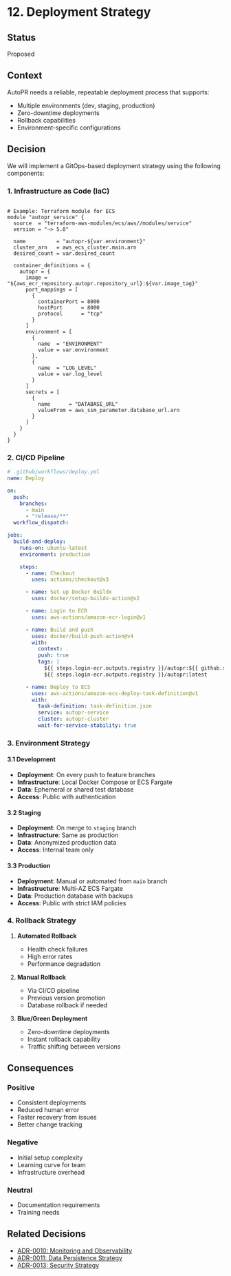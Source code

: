 # 12. Deployment Strategy

## Status

Proposed

## Context

AutoPR needs a reliable, repeatable deployment process that supports:

- Multiple environments (dev, staging, production)
- Zero-downtime deployments
- Rollback capabilities
- Environment-specific configurations

## Decision

We will implement a GitOps-based deployment strategy using the following components:

### 1. Infrastructure as Code (IaC)

```hcl

# Example: Terraform module for ECS
module "autopr_service" {
  source  = "terraform-aws-modules/ecs/aws//modules/service"
  version = "~> 5.0"

  name          = "autopr-${var.environment}"
  cluster_arn   = aws_ecs_cluster.main.arn
  desired_count = var.desired_count

  container_definitions = {
    autopr = {
      image = "${aws_ecr_repository.autopr.repository_url}:${var.image_tag}"
      port_mappings = [
        {
          containerPort = 8000
          hostPort      = 8000
          protocol      = "tcp"
        }
      ]
      environment = [
        {
          name  = "ENVIRONMENT"
          value = var.environment
        },
        {
          name  = "LOG_LEVEL"
          value = var.log_level
        }
      ]
      secrets = [
        {
          name      = "DATABASE_URL"
          valueFrom = aws_ssm_parameter.database_url.arn
        }
      ]
    }
  }
}
```

### 2. CI/CD Pipeline

```yaml
# .github/workflows/deploy.yml
name: Deploy

on:
  push:
    branches:
      - main
      - "release/**"
  workflow_dispatch:

jobs:
  build-and-deploy:
    runs-on: ubuntu-latest
    environment: production

    steps:
      - name: Checkout
        uses: actions/checkout@v3

      - name: Set up Docker Buildx
        uses: docker/setup-buildx-action@v2

      - name: Login to ECR
        uses: aws-actions/amazon-ecr-login@v1

      - name: Build and push
        uses: docker/build-push-action@v4
        with:
          context: .
          push: true
          tags: |
            ${{ steps.login-ecr.outputs.registry }}/autopr:${{ github.sha }}
            ${{ steps.login-ecr.outputs.registry }}/autopr:latest

      - name: Deploy to ECS
        uses: aws-actions/amazon-ecs-deploy-task-definition@v1
        with:
          task-definition: task-definition.json
          service: autopr-service
          cluster: autopr-cluster
          wait-for-service-stability: true
```

### 3. Environment Strategy

#### 3.1 Development

- **Deployment**: On every push to feature branches
- **Infrastructure**: Local Docker Compose or ECS Fargate
- **Data**: Ephemeral or shared test database
- **Access**: Public with authentication

#### 3.2 Staging

- **Deployment**: On merge to `staging` branch
- **Infrastructure**: Same as production
- **Data**: Anonymized production data
- **Access**: Internal team only

#### 3.3 Production

- **Deployment**: Manual or automated from `main` branch
- **Infrastructure**: Multi-AZ ECS Fargate
- **Data**: Production database with backups
- **Access**: Public with strict IAM policies

### 4. Rollback Strategy

1. **Automated Rollback**
   - Health check failures
   - High error rates
   - Performance degradation

1. **Manual Rollback**
   - Via CI/CD pipeline
   - Previous version promotion
   - Database rollback if needed

1. **Blue/Green Deployment**
   - Zero-downtime deployments
   - Instant rollback capability
   - Traffic shifting between versions

## Consequences

### Positive

- Consistent deployments
- Reduced human error
- Faster recovery from issues
- Better change tracking

### Negative

- Initial setup complexity
- Learning curve for team
- Infrastructure overhead

### Neutral

- Documentation requirements
- Training needs

## Related Decisions

- [ADR-0010: Monitoring and Observability](0010-monitoring-observability.md)
- [ADR-0011: Data Persistence Strategy](0011-data-persistence-strategy.md)
- [ADR-0013: Security Strategy](0013-security-strategy.md)
